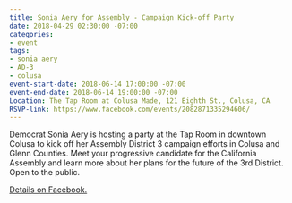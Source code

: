 ```yaml
---
title: Sonia Aery for Assembly - Campaign Kick-off Party
date: 2018-04-29 02:30:00 -07:00
categories:
- event
tags:
- sonia aery
- AD-3
- colusa
event-start-date: 2018-06-14 17:00:00 -07:00
event-end-date: 2018-06-14 19:00:00 -07:00
Location: The Tap Room at Colusa Made, 121 Eighth St., Colusa, CA
RSVP-link: https://www.facebook.com/events/2082871335294606/
---
```


Democrat Sonia Aery is hosting a party at the Tap Room in downtown Colusa to kick off her Assembly District 3 campaign efforts in Colusa and Glenn Counties. Meet your progressive candidate for the California Assembly and learn more about her plans for the future of the 3rd District. Open to the public. 

[Details on Facebook.](https://www.facebook.com/events/2082871335294606/)